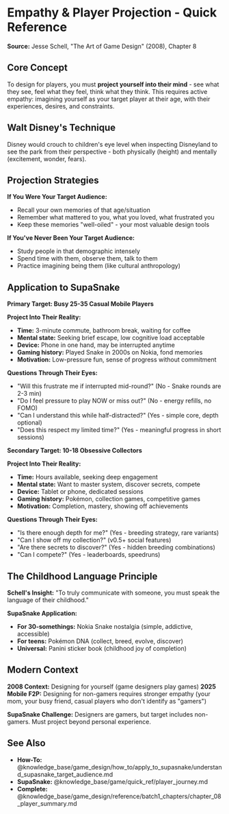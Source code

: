 # Empathy & Player Projection - Quick Reference

**Source:** Jesse Schell, "The Art of Game Design" (2008), Chapter 8

## Core Concept

To design for players, you must **project yourself into their mind** - see what they see, feel what they feel, think what they think. This requires active empathy: imagining yourself as your target player at their age, with their experiences, desires, and constraints.

## Walt Disney's Technique

Disney would crouch to children's eye level when inspecting Disneyland to see the park from their perspective - both physically (height) and mentally (excitement, wonder, fears).

## Projection Strategies

**If You Were Your Target Audience:**
- Recall your own memories of that age/situation
- Remember what mattered to you, what you loved, what frustrated you
- Keep these memories "well-oiled" - your most valuable design tools

**If You've Never Been Your Target Audience:**
- Study people in that demographic intensely
- Spend time with them, observe them, talk to them
- Practice imagining being them (like cultural anthropology)

## Application to SupaSnake

**Primary Target: Busy 25-35 Casual Mobile Players**

**Project Into Their Reality:**
- **Time:** 3-minute commute, bathroom break, waiting for coffee
- **Mental state:** Seeking brief escape, low cognitive load acceptable
- **Device:** Phone in one hand, may be interrupted anytime
- **Gaming history:** Played Snake in 2000s on Nokia, fond memories
- **Motivation:** Low-pressure fun, sense of progress without commitment

**Questions Through Their Eyes:**
- "Will this frustrate me if interrupted mid-round?" (No - Snake rounds are 2-3 min)
- "Do I feel pressure to play NOW or miss out?" (No - energy refills, no FOMO)
- "Can I understand this while half-distracted?" (Yes - simple core, depth optional)
- "Does this respect my limited time?" (Yes - meaningful progress in short sessions)

**Secondary Target: 10-18 Obsessive Collectors**

**Project Into Their Reality:**
- **Time:** Hours available, seeking deep engagement
- **Mental state:** Want to master system, discover secrets, compete
- **Device:** Tablet or phone, dedicated sessions
- **Gaming history:** Pokémon, collection games, competitive games
- **Motivation:** Completion, mastery, showing off achievements

**Questions Through Their Eyes:**
- "Is there enough depth for me?" (Yes - breeding strategy, rare variants)
- "Can I show off my collection?" (v0.5+ social features)
- "Are there secrets to discover?" (Yes - hidden breeding combinations)
- "Can I compete?" (Yes - leaderboards, speedruns)

## The Childhood Language Principle

**Schell's Insight:** "To truly communicate with someone, you must speak the language of their childhood."

**SupaSnake Application:**
- **For 30-somethings:** Nokia Snake nostalgia (simple, addictive, accessible)
- **For teens:** Pokémon DNA (collect, breed, evolve, discover)
- **Universal:** Panini sticker book (childhood joy of completion)

## Modern Context

**2008 Context:** Designing for yourself (game designers play games)
**2025 Mobile F2P:** Designing for non-gamers requires stronger empathy (your mom, your busy friend, casual players who don't identify as "gamers")

**SupaSnake Challenge:** Designers are gamers, but target includes non-gamers. Must project beyond personal experience.

## See Also

- **How-To:** @knowledge_base/game_design/how_to/apply_to_supasnake/understand_supasnake_target_audience.md
- **SupaSnake:** @knowledge_base/game/quick_ref/player_journey.md
- **Complete:** @knowledge_base/game_design/reference/batch1_chapters/chapter_08_player_summary.md
